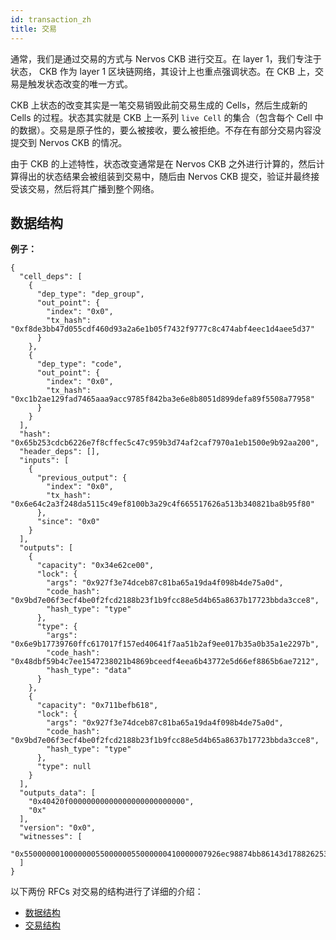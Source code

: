 ```yaml
---
id: transaction_zh
title: 交易
---
```


通常，我们是通过交易的方式与 Nervos CKB 进行交互。在 layer 1，我们专注于状态， CKB 作为 layer 1 区块链网络，其设计上也重点强调状态。在 CKB 上，交易是触发状态改变的唯一方式。

CKB 上状态的改变其实是一笔交易销毁此前交易生成的 Cells，然后生成新的 Cells 的过程。状态其实就是 CKB 上一系列 `live Cell` 的集合（包含每个 Cell 中的数据）。交易是原子性的，要么被接收，要么被拒绝。不存在有部分交易内容没提交到 Nervos CKB 的情况。

由于 CKB 的上述特性，状态改变通常是在 Nervos CKB 之外进行计算的，然后计算得出的状态结果会被组装到交易中，随后由 Nervos CKB 提交，验证并最终接受该交易，然后将其广播到整个网络。

## 数据结构

**例子：**

```
{
  "cell_deps": [
    {
      "dep_type": "dep_group",
      "out_point": {
        "index": "0x0",
        "tx_hash": "0xf8de3bb47d055cdf460d93a2a6e1b05f7432f9777c8c474abf4eec1d4aee5d37"
      }
    },
    {
      "dep_type": "code",
      "out_point": {
        "index": "0x0",
        "tx_hash": "0xc1b2ae129fad7465aaa9acc9785f842ba3e6e8b8051d899defa89f5508a77958"
      }
    }
  ],
  "hash": "0x65b253cdcb6226e7f8cffec5c47c959b3d74af2caf7970a1eb1500e9b92aa200",
  "header_deps": [],
  "inputs": [
    {
      "previous_output": {
        "index": "0x0",
        "tx_hash": "0x6e64c2a3f248da5115c49ef8100b3a29c4f665517626a513b340821ba8b95f80"
      },
      "since": "0x0"
    }
  ],
  "outputs": [
    {
      "capacity": "0x34e62ce00",
      "lock": {
        "args": "0x927f3e74dceb87c81ba65a19da4f098b4de75a0d",
        "code_hash": "0x9bd7e06f3ecf4be0f2fcd2188b23f1b9fcc88e5d4b65a8637b17723bbda3cce8",
        "hash_type": "type"
      },
      "type": {
        "args": "0x6e9b17739760ffc617017f157ed40641f7aa51b2af9ee017b35a0b35a1e2297b",
        "code_hash": "0x48dbf59b4c7ee1547238021b4869bceedf4eea6b43772e5d66ef8865b6ae7212",
        "hash_type": "data"
      }
    },
    {
      "capacity": "0x711befb618",
      "lock": {
        "args": "0x927f3e74dceb87c81ba65a19da4f098b4de75a0d",
        "code_hash": "0x9bd7e06f3ecf4be0f2fcd2188b23f1b9fcc88e5d4b65a8637b17723bbda3cce8",
        "hash_type": "type"
      },
      "type": null
    }
  ],
  "outputs_data": [
    "0x40420f00000000000000000000000000",
    "0x"
  ],
  "version": "0x0",
  "witnesses": [
    "0x55000000100000005500000055000000410000007926ec98874bb86143d178826253e18425e50bf85fbb4b7cf9188462e7e87bc810ac602e55b9c73890ab8306368d7d02d96234f250750269e1aa023eb5b71b5100"
  ]
}
```

以下两份 RFCs 对交易的结构进行了详细的介绍：

* [数据结构](https://github.com/nervoscommunity/docs/blob/master/docs/rfcs/0019-data-structures/0019-data-structures.zh.md)
* [交易结构](https://github.com/nervoscommunity/docs/blob/master/docs/rfcs/0022-transaction-structure/0022-transaction-structure.zh.md)
